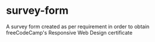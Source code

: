 # survey-form

A survey form created as per requirement in order to obtain freeCodeCamp's Responsive Web Design certificate
